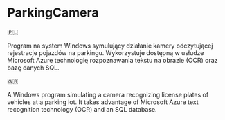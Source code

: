# ParkingCamera

🇵🇱

Program na system Windows symulujący działanie kamery odczytującej rejestracje pojazdów na parkingu. Wykorzystuje dostępną w usłudze Microsoft Azure technologię rozpoznawania tekstu na obrazie (OCR) oraz bazę danych SQL.

🇬🇧

A Windows program simulating a camera recognizing license plates of vehicles at a parking lot. It takes advantage of Microsoft Azure text recognition technology (OCR) and an SQL database.
